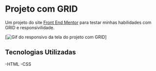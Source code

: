 # Projeto com GRID
Um projeto do site [Front End Mentor](https://www.frontendmentor.io/) para testar minhas habilidades com GRID e responsivilidade.

[<img srv="assets/desing/projeto-grid.gif" alt="Gif do responsivo da tela do projeto com GRID">]

## Tecnologias Utilizadas
-HTML
-CSS